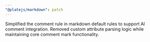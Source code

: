 ```yaml
---
"@platejs/markdown": patch
---
```


Simplified the comment rule in markdown default rules to support AI comment integration. Removed custom attribute parsing logic while maintaining core comment mark functionality.